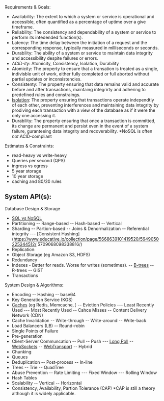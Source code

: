 Requirements & Goals:
- Availability: The extent to which a system or service is operational and accessible, often quantified as a percentage of uptime over a give timeframe.
- Reliability: The consistency and dependability of a system or service to perform its intedended function(s).
- Latency: The time delay between the initiation of a request and the corresponding response, typically measured in milliseconds or seconds.
- Durability: The ability of a system or service to maintain data integrity and accessibility despite failures or errors. 
- *ACID-ity*: Atomicity, Consistency, Isolation, Durability
 - Atomicity: The property to ensure that a transation is treated as a single, indivisble unit of work, either fully completed or full aborted without partial updates or inconsistencies.
 - Consistenty: The property ensuring that data remains valid and accurate before and after transactions, maintaing integrirty and adhering to predefined rules and constraings.
 - [Isolation](https://dev.mysql.com/doc/refman/8.0/en/innodb-transaction-isolation-levels.html): The property ensuring that transactions operate independtly of each other, preventing interferences and maintaining data integrity by prodiving each transaction with a view of the database as if it were the only one accessing it.
 - Durability: The property ensuring that once a transaction is committed, its change are permanent and persist even in the event of a system failure, guranteeing data integrity and recoverability.
*NoSQL is often *not* ACID-compliant

Estimates & Constraints:
- read-heavy vs write-heavy
- Queries per second (QPS)
- ingress vs egress
- 5 year storage
- 10 year storage
- caching and 80/20 rules

System API(s):
- 

Database Design & Storage
- [SQL vs NoSQL](https://www.educative.io/collection/page/5668639101419520/5649050225344512/5728116278296576/)
- Partitioning
-- Range-based
-- Hash-based
-- Vertical
- Sharding
-- Partion-based
-- Joins & Denormalization
-- Referential integrity
--- [Consistent Hashing](https://www.educative.io/collection/page/5668639101419520/5649050225344512/
5709068098338816/)
- Replication
- Object Storage (eg Amazon S3, HDFS)
- Redundancy
- Indexes - Better for reads. Worse for writes (sometimes).
-- [B-trees](https://razberry.substack.com/p/btree-factorio)
-- R-trees
-- GIST
- Transactions

System Design & Algorithms:
- Encoding
-- Hashing
-- base64
- Key Generation Service (KGS)
- [Caches](https://www.educative.io/collection/page/5668639101419520/5649050225344512/5643440998055936) (eg Redis, Memcache, )
-- Eviction Policies
--- Least Recently Used
--- Most Recently Used
-- Cahce Misses
-- Content Delivery Network (CDN)
- Cache Invalidation
-- Write-through
-- Write-around
-- Write-back
- Load Balancers (LB)
-- Round-robin
- Single Points of Failure
- Pre-generation
- Client-Server Communcation
-- Pull
-- Push
--- [Long Poll](https://en.wikipedia.org/wiki/Push_technology#Long_polling)
-- [WebSockets](https://www.educative.io/collection/page/5668639101419520/5649050225344512/5715426797420544)
-- [WebTransport](https://developer.mozilla.org/en-US/docs/Web/API/WebTransport)
-- Hybrid
- Chunking
- Queues
- Deduplication
-- Post-process
-- In-line
- Trees
-- Trie
-- QuadTree
- Abuse Prevention
-- Rate Limiting
--- Fixed Window
--- Rolling Window
- Hash Tables
- Scalability
-- Vertical
-- Horizontal
- Consistency, Availability, Partion Tolerance (CAP)
*CAP is still a theory although it is widely applicable. 




